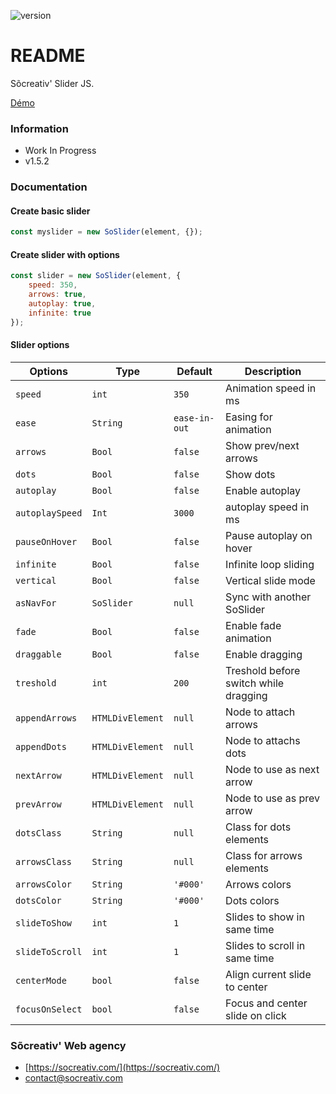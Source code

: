 ![version](https://img.shields.io/badge/Version-v1.5.1-informational)

# README #

Sõcreativ' Slider JS.

[Démo](https://valmgr.github.io/SoSlider/demo.html)

### Information ###

* Work In Progress
* v1.5.2

### Documentation ###

#### Create basic slider
```js
const myslider = new SoSlider(element, {});
```

#### Create slider with options
```js
const slider = new SoSlider(element, {
    speed: 350,
    arrows: true,
    autoplay: true,
    infinite: true
});
```

#### Slider options

| Options         | Type             | Default       | Description                           |
| --------------- | ---------------- | ------------- | ------------------------------------- |
| `speed`         | `int`            | `350`         | Animation speed in ms                 |
| `ease`          | `String`         | `ease-in-out` | Easing for animation                  |
| `arrows`        | `Bool`           | `false`       | Show prev/next arrows                 |
| `dots`          | `Bool`           | `false`       | Show dots                             |
| `autoplay`      | `Bool`           | `false`       | Enable autoplay                       |
| `autoplaySpeed` | `Int`            | `3000`        | autoplay speed in ms                  |
| `pauseOnHover`  | `Bool`           | `false`       | Pause autoplay on hover               |
| `infinite`      | `Bool`           | `false`       | Infinite loop sliding                 |
| `vertical`      | `Bool`           | `false`       | Vertical slide mode                   |
| `asNavFor`      | `SoSlider`       | `null`        | Sync with another SoSlider            |
| `fade`          | `Bool`           | `false`       | Enable fade animation                 |
| `draggable`     | `Bool`           | `false`       | Enable dragging                       |
| `treshold`      | `int`            | `200`         | Treshold before switch while dragging |
| `appendArrows`  | `HTMLDivElement` | `null`        | Node to attach arrows                 |
| `appendDots`    | `HTMLDivElement` | `null`        | Node to attachs dots                  |
| `nextArrow`     | `HTMLDivElement` | `null`        | Node to use as next arrow             |
| `prevArrow`     | `HTMLDivElement` | `null`        | Node to use as prev arrow             |
| `dotsClass`     | `String`         | `null`        | Class for dots elements               |
| `arrowsClass`   | `String`         | `null`        | Class for arrows elements             |
| `arrowsColor`   | `String`         | `'#000'`      | Arrows colors                         |
| `dotsColor`     | `String`         | `'#000'`      | Dots colors                           |
| `slideToShow`   | `int`            | `1`           | Slides to show in same time           |
| `slideToScroll` | `int`            | `1`           | Slides to scroll in same time         |
| `centerMode`    | `bool`           | `false`       | Align current slide to center         |
| `focusOnSelect` | `bool`           | `false`       | Focus and center slide on click       |



### Sõcreativ' Web agency ###

* [https://socreativ.com/](https://socreativ.com/)
* [contact@socreativ.com](mailto:contact@socreativ.com)